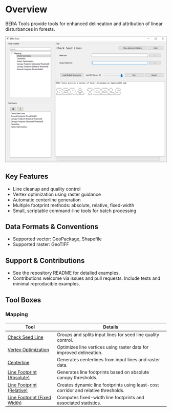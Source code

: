 # Overview

BERA Tools provide tools for enhanced delineation and attribution of
linear disturbances in forests.

![Main GUI](screenshots/bt_gui.png)

## Key Features

- Line cleanup and quality control
- Vertex optimization using raster guidance
- Automatic centerline generation
- Multiple footprint methods: absolute, relative, fixed-width
- Small, scriptable command-line tools for batch processing

## Data Formats & Conventions

- Supported vector: GeoPackage, Shapefile
- Supported raster: GeoTIFF

## Support & Contributions

- See the repository README for detailed examples.
- Contributions welcome via issues and pull requests. Include tests and minimal reproducible examples.

## Tool Boxes

### Mapping

| Tool | Details |
|------|---------|
| [Check Seed Line](start/check_seed_line.md) | Groups and splits input lines for seed line quality control. |
| [Vertex Optimization](start/vertex_optimization.md) | Optimizes line vertices using raster data for improved delineation. |
| [Centerline](start/centerline.md) | Generates centerlines from input lines and raster data. |
| [Line Footprint (Absolute)](start/line_footprint_abs.md) | Generates line footprints based on absolute canopy thresholds. |
| [Line Footprint (Relative)](start/line_footprint_rel.md) | Creates dynamic line footprints using least-cost corridor and relative thresholds. |
| [Line Footprint (Fixed Width)](start/ground_footprint.md) | Computes fixed-width line footprints and associated statistics. |
